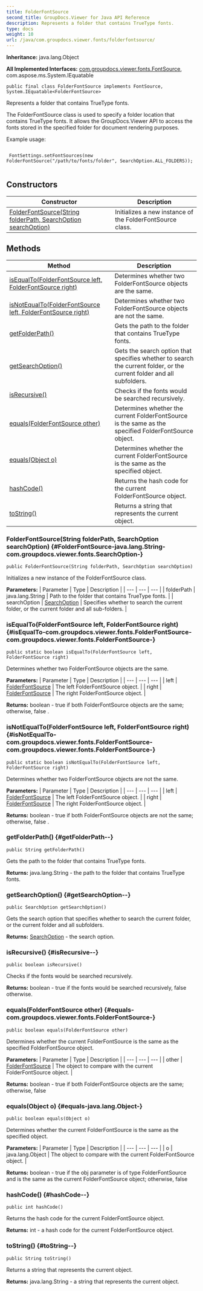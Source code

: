 ```yaml
---
title: FolderFontSource
second_title: GroupDocs.Viewer for Java API Reference
description: Represents a folder that contains TrueType fonts.
type: docs
weight: 10
url: /java/com.groupdocs.viewer.fonts/folderfontsource/
---
```

**Inheritance:**
java.lang.Object

**All Implemented Interfaces:**
[com.groupdocs.viewer.fonts.FontSource](../../com.groupdocs.viewer.fonts/fontsource), com.aspose.ms.System.IEquatable
```
public final class FolderFontSource implements FontSource, System.IEquatable<FolderFontSource>
```

Represents a folder that contains TrueType fonts.

The FolderFontSource class is used to specify a folder location that contains TrueType fonts. It allows the GroupDocs.Viewer API to access the fonts stored in the specified folder for document rendering purposes.

Example usage:

```

 FontSettings.setFontSources(new FolderFontSource("/path/to/fonts/folder", SearchOption.ALL_FOLDERS));
 
```
## Constructors

| Constructor | Description |
| --- | --- |
| [FolderFontSource(String folderPath, SearchOption searchOption)](#FolderFontSource-java.lang.String-com.groupdocs.viewer.fonts.SearchOption-) | Initializes a new instance of the  FolderFontSource  class. |
## Methods

| Method | Description |
| --- | --- |
| [isEqualTo(FolderFontSource left, FolderFontSource right)](#isEqualTo-com.groupdocs.viewer.fonts.FolderFontSource-com.groupdocs.viewer.fonts.FolderFontSource-) | Determines whether two  FolderFontSource  objects are the same. |
| [isNotEqualTo(FolderFontSource left, FolderFontSource right)](#isNotEqualTo-com.groupdocs.viewer.fonts.FolderFontSource-com.groupdocs.viewer.fonts.FolderFontSource-) | Determines whether two  FolderFontSource  objects are not the same. |
| [getFolderPath()](#getFolderPath--) | Gets the path to the folder that contains TrueType fonts. |
| [getSearchOption()](#getSearchOption--) | Gets the search option that specifies whether to search the current folder, or the current folder and all subfolders. |
| [isRecursive()](#isRecursive--) | Checks if the fonts would be searched recursively. |
| [equals(FolderFontSource other)](#equals-com.groupdocs.viewer.fonts.FolderFontSource-) | Determines whether the current  FolderFontSource  is the same as the specified  FolderFontSource  object. |
| [equals(Object o)](#equals-java.lang.Object-) | Determines whether the current  FolderFontSource  is the same as the specified object. |
| [hashCode()](#hashCode--) | Returns the hash code for the current  FolderFontSource  object. |
| [toString()](#toString--) | Returns a string that represents the current object. |
### FolderFontSource(String folderPath, SearchOption searchOption) {#FolderFontSource-java.lang.String-com.groupdocs.viewer.fonts.SearchOption-}
```
public FolderFontSource(String folderPath, SearchOption searchOption)
```


Initializes a new instance of the  FolderFontSource  class.

**Parameters:**
| Parameter | Type | Description |
| --- | --- | --- |
| folderPath | java.lang.String | Path to the folder that contains TrueType fonts. |
| searchOption | [SearchOption](../../com.groupdocs.viewer.fonts/searchoption) | Specifies whether to search the current folder, or the current folder and all sub-folders. |

### isEqualTo(FolderFontSource left, FolderFontSource right) {#isEqualTo-com.groupdocs.viewer.fonts.FolderFontSource-com.groupdocs.viewer.fonts.FolderFontSource-}
```
public static boolean isEqualTo(FolderFontSource left, FolderFontSource right)
```


Determines whether two  FolderFontSource  objects are the same.

**Parameters:**
| Parameter | Type | Description |
| --- | --- | --- |
| left | [FolderFontSource](../../com.groupdocs.viewer.fonts/folderfontsource) | The left  FolderFontSource  object. |
| right | [FolderFontSource](../../com.groupdocs.viewer.fonts/folderfontsource) | The right  FolderFontSource  object. |

**Returns:**
boolean -  true  if both  FolderFontSource  objects are the same; otherwise,  false .
### isNotEqualTo(FolderFontSource left, FolderFontSource right) {#isNotEqualTo-com.groupdocs.viewer.fonts.FolderFontSource-com.groupdocs.viewer.fonts.FolderFontSource-}
```
public static boolean isNotEqualTo(FolderFontSource left, FolderFontSource right)
```


Determines whether two  FolderFontSource  objects are not the same.

**Parameters:**
| Parameter | Type | Description |
| --- | --- | --- |
| left | [FolderFontSource](../../com.groupdocs.viewer.fonts/folderfontsource) | The left  FolderFontSource  object. |
| right | [FolderFontSource](../../com.groupdocs.viewer.fonts/folderfontsource) | The right  FolderFontSource  object. |

**Returns:**
boolean -  true  if both  FolderFontSource  objects are not the same; otherwise,  false .
### getFolderPath() {#getFolderPath--}
```
public String getFolderPath()
```


Gets the path to the folder that contains TrueType fonts.

**Returns:**
java.lang.String - the path to the folder that contains TrueType fonts.
### getSearchOption() {#getSearchOption--}
```
public SearchOption getSearchOption()
```


Gets the search option that specifies whether to search the current folder, or the current folder and all subfolders.

**Returns:**
[SearchOption](../../com.groupdocs.viewer.fonts/searchoption) - the search option.
### isRecursive() {#isRecursive--}
```
public boolean isRecursive()
```


Checks if the fonts would be searched recursively.

**Returns:**
boolean -  true  if the fonts would be searched recursively,  false  otherwise.
### equals(FolderFontSource other) {#equals-com.groupdocs.viewer.fonts.FolderFontSource-}
```
public boolean equals(FolderFontSource other)
```


Determines whether the current  FolderFontSource  is the same as the specified  FolderFontSource  object.

**Parameters:**
| Parameter | Type | Description |
| --- | --- | --- |
| other | [FolderFontSource](../../com.groupdocs.viewer.fonts/folderfontsource) | The object to compare with the current  FolderFontSource  object. |

**Returns:**
boolean -  true  if both  FolderFontSource  objects are the same; otherwise,  false 
### equals(Object o) {#equals-java.lang.Object-}
```
public boolean equals(Object o)
```


Determines whether the current  FolderFontSource  is the same as the specified object.

**Parameters:**
| Parameter | Type | Description |
| --- | --- | --- |
| o | java.lang.Object | The object to compare with the current  FolderFontSource  object. |

**Returns:**
boolean -  true  if the  obj  parameter is of type  FolderFontSource  and is the same as the current  FolderFontSource  object; otherwise,  false 
### hashCode() {#hashCode--}
```
public int hashCode()
```


Returns the hash code for the current  FolderFontSource  object.

**Returns:**
int - a hash code for the current  FolderFontSource  object.
### toString() {#toString--}
```
public String toString()
```


Returns a string that represents the current object.

**Returns:**
java.lang.String - a string that represents the current object.
